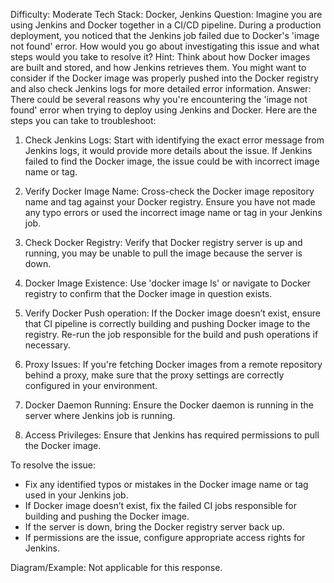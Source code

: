 Difficulty: Moderate
Tech Stack: Docker, Jenkins
Question: Imagine you are using Jenkins and Docker together in a CI/CD pipeline. During a production deployment, you noticed that the Jenkins job failed due to Docker's 'image not found' error. How would you go about investigating this issue and what steps would you take to resolve it?
Hint: Think about how Docker images are built and stored, and how Jenkins retrieves them. You might want to consider if the Docker image was properly pushed into the Docker registry and also check Jenkins logs for more detailed error information.
Answer: There could be several reasons why you're encountering the 'image not found' error when trying to deploy using Jenkins and Docker. Here are the steps you can take to troubleshoot:

1. Check Jenkins Logs: Start with identifying the exact error message from Jenkins logs, it would provide more details about the issue. If Jenkins failed to find the Docker image, the issue could be with incorrect image name or tag.

2. Verify Docker Image Name: Cross-check the Docker image repository name and tag against your Docker registry. Ensure you have not made any typo errors or used the incorrect image name or tag in your Jenkins job.

3. Check Docker Registry: Verify that Docker registry server is up and running, you may be unable to pull the image because the server is down.

4. Docker Image Existence: Use 'docker image ls' or navigate to Docker registry to confirm that the Docker image in question exists.

5. Verify Docker Push operation: If the Docker image doesn’t exist, ensure that CI pipeline is correctly building and pushing Docker image to the registry. Re-run the job responsible for the build and push operations if necessary.

6. Proxy Issues: If you're fetching Docker images from a remote repository behind a proxy, make sure that the proxy settings are correctly configured in your environment.

7. Docker Daemon Running: Ensure the Docker daemon is running in the server where Jenkins job is running.

8. Access Privileges: Ensure that Jenkins has required permissions to pull the Docker image.

To resolve the issue:

- Fix any identified typos or mistakes in the Docker image name or tag used in your Jenkins job.
- If Docker image doesn’t exist, fix the failed CI jobs responsible for building and pushing the Docker image.
- If the server is down, bring the Docker registry server back up.
- If permissions are the issue, configure appropriate access rights for Jenkins.

Diagram/Example: Not applicable for this response.